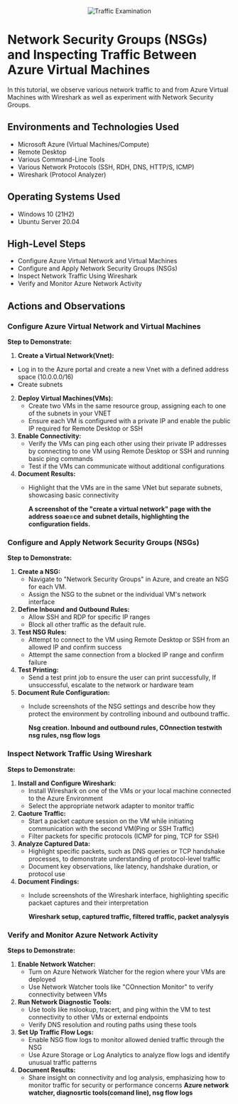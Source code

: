 <p align="center">
<img src="https://i.imgur.com/Ua7udoS.png" alt="Traffic Examination"/>
</p>

<h1>Network Security Groups (NSGs) and Inspecting Traffic Between Azure Virtual Machines</h1>
In this tutorial, we observe various network traffic to and from Azure Virtual Machines with Wireshark as well as experiment with Network Security Groups. <br />

<h2>Environments and Technologies Used</h2>

- Microsoft Azure (Virtual Machines/Compute)
- Remote Desktop
- Various Command-Line Tools
- Various Network Protocols (SSH, RDH, DNS, HTTP/S, ICMP)
- Wireshark (Protocol Analyzer)

<h2>Operating Systems Used </h2>

- Windows 10 (21H2)
- Ubuntu Server 20.04

<h2>High-Level Steps</h2>

- Configure Azure Virtual Network and Virtual Machines
- Configure and Apply Network Security Groups (NSGs)
- Inspect Network Traffic Using Wireshark
- Verify and Monitor Azure Network Activity

<h2>Actions and Observations</h2>

<h3>Configure Azure Virtual Network and Virtual Machines</h3>


__Step to Demonstrate:__ 
1. __Create a Virtual Network(Vnet):__
  - Log in to the Azure portal and create a new Vnet with a defined address space (10.0.0.0/16)
  - Create subnets 
2. __Deploy Virtual Machines(VMs):__
   - Create two VMs in the same resource group, assigning each to one of the subnets in your VNET
   - Ensure each VM is configured with a private IP and enable the public IP required for Remote Desktop or SSH
3. __Enable Connectivity:__
   - Verify the VMs can ping each other using their private IP addresses by connecting to one VM using Remote Desktop or SSH and running basic ping commands
   - Test if the VMs can communicate without additional configurations
4. __Document Results:__
   - Highlight that the VMs are in the same VNet but separate subnets, showcasing basic connectivity

     **A screenshot of the "create a virtual network" page with the address soae=ce and subnet details, highlighting the configuration fields.**



<h3>Configure and Apply Network Security Groups (NSGs)</h3>

__Step to Demonstrate:__ 
   1. __Create a NSG:__
      - Navigate to "Network Security Groups" in Azure, and create an NSG for each VM.
      - Assign the NSG to the subnet or the individual VM's network interface
   2. __Define Inbound and Outbound Rules:__
      - Allow SSH and RDP for specific IP ranges
      - Block all other traffic as the default rule.
   3. __Test NSG Rules:__
      - Attempt to connect to the VM using Remote Desktop or SSH from an allowed IP and confirm success
      - Attempt the same connection from a blocked IP range and confirm failure
   4. __Test Printing:__
      - Send a test print job to ensure the user can print successfully, If unsuccessful, escalate to the network or hardware team
  5. __Document Rule Configuration:__
     - Include screenshots of the NSG settings and describe how they protect the environment by controlling inbound and outbound traffic.
    
       **Nsg creation. Inbound and outbound rules, COnnection testwith nsg rules, nsg flow logs**




<h3>Inspect Network Traffic Using Wireshark</h3>

__Steps to Demonstrate:__
1. __Install and Configure Wireshark:__
   - Install Wireshark on one of the VMs or your local machine connected to the Azure Environment
   - Select the appropriate network adapter to monitor traffic
2. __Caoture Traffic:__
   - Start a packet capture session on the VM while initiating communication with the second VM(Ping or SSH Traffic)
   - Filter packets for specific protocols (ICMP for ping, TCP for SSH)
3. __Analyze Captured Data:__
   - Highlight specific packets, such as DNS queries or TCP handshake processes, to demonstrate understanding of protocol-level traffic
   - Document key observations, like latency, handshake duration, or protocol use
4. __Document Findings:__
   - Include screenshots of the Wireshark interface, highlighting specific packaet captures and their interpretation
  
     **Wireshark setup, captured traffic, filtered traffic, packet analysyis**
   



<h3>Verify and Monitor Azure Network Activity</h3>

__Steps to Demonstrate:__
1. __Enable Network Watcher:__
   - Turn on Azure Network Watcher for the region where your VMs are deployed
   - Use Network Watcher tools like "COnnection Monitor" to verify connectivity between VMs
2. __Run Network Diagnostic Tools:__
   - Use tools like nslookup, tracert, and ping within the VM to test connectivity to other VMs or external endpoints
   - Verify DNS resolution and routing paths using these tools
3. __Set Up Traffic Flow Logs:__
   - Enable NSG flow logs to monitor allowed denied traffic through the NSG
   - Use Azure Storage or Log Analytics to analyze flow logs and identify unusual traffic patterns
4. __Document Results:__
   - Share insight on connectivity and log analysis, emphasizing how to monitor traffic for security or performance concerns
   **Azure network watcher, diagnosrtic tools(comand line), nsg flow logs**
